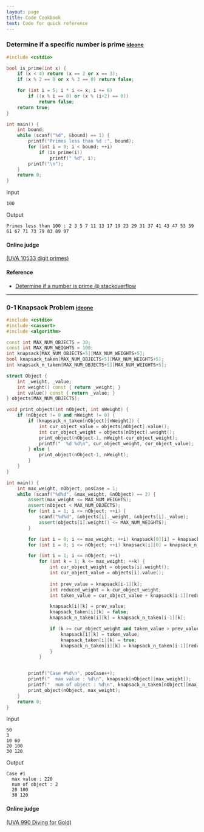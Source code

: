 ```yaml
---
layout: page
title: Code Cookbook 
text: Code for quick reference
---
```


### Determine if a specific number is prime <small>[ideone](https://ideone.com/iB13l8)</small>

~~~ cpp
#include <cstdio>

bool is_prime(int x) {
    if (x < 4) return (x == 2 or x == 3);
    if (x % 2 == 0 or x % 3 == 0) return false;

    for (int i = 5; i * i <= x; i += 6)
        if ((x % i == 0) or (x % (i+2) == 0))
            return false;
    return true;
}

int main() {
    int bound;
    while (scanf("%d", &bound) == 1) {
        printf("Primes less than %d :", bound);
        for (int i = 0; i < bound; ++i)
            if (is_prime(i))
                printf(" %d", i);
        printf("\n");
    }
    return 0;
}

~~~

Input

~~~
100
~~~

Output 

~~~
Primes less than 100 : 2 3 5 7 11 13 17 19 23 29 31 37 41 43 47 53 59 61 67 71 73 79 83 89 97
~~~

#### Online judge

[(UVA 10533 digit primes)](https://uva.onlinejudge.org/external/105/10533.pdf)

#### Reference

* [Determine if a number is prime @ stackoverflow](http://stackoverflow.com/questions/1538644/c-determine-if-a-number-is-prime)

---

### 0-1 Knapsack Problem <small>[ideone](https://ideone.com/5XZhWQ)</small>

~~~cpp
#include <cstdio>
#include <cassert>
#include <algorithm>

const int MAX_NUM_OBJECTS = 30;
const int MAX_NUM_WEIGHTS = 100;
int knapsack[MAX_NUM_OBJECTS+5][MAX_NUM_WEIGHTS+5];
bool knapsack_taken[MAX_NUM_OBJECTS+5][MAX_NUM_WEIGHTS+5];
int knapsack_n_taken[MAX_NUM_OBJECTS+5][MAX_NUM_WEIGHTS+5];

struct Object { 
    int _weight, _value; 
    int weight() const { return _weight; } 
    int value() const { return _value; } 
} objects[MAX_NUM_OBJECTS];

void print_object(int nObject, int nWeight) {
    if (nObject != 0 and nWeight != 0) {
        if (knapsack_n_taken[nObject][nWeight]) {
            int cur_object_value = objects[nObject].value();
            int cur_object_weight = objects[nObject].weight();
            print_object(nObject-1, nWeight-cur_object_weight);
            printf("  %d %d\n", cur_object_weight, cur_object_value);
        } else {
            print_object(nObject-1, nWeight);
        }
    }
}

int main() {
    int max_weight, nObject, posCase = 1;
    while (scanf("%d%d", &max_weight, &nObject) == 2) {
        assert(max_weight <= MAX_NUM_WEIGHTS);
        assert(nObject < MAX_NUM_OBJECTS);
        for (int i = 1; i <= nObject; ++i) {
            scanf("%d%d", &objects[i]._weight, &objects[i]._value);
            assert(objects[i].weight() <= MAX_NUM_WEIGHTS);
        }

        for (int i = 0; i <= max_weight; ++i) knapsack[0][i] = knapsack_n_taken[0][i] = 0;
        for (int i = 0; i <= nObject; ++i) knapsack[i][0] = knapsack_n_taken[i][0] = 0;

        for (int i = 1; i <= nObject; ++i)
            for (int k = 1; k <= max_weight; ++k) {
                int cur_object_weight = objects[i].weight();
                int cur_object_value = objects[i].value();
                    
                int prev_value = knapsack[i-1][k];
                int reduced_weight = k-cur_object_weight;
                int taken_value = cur_object_value + knapsack[i-1][reduced_weight];

                knapsack[i][k] = prev_value;
                knapsack_taken[i][k] = false;
                knapsack_n_taken[i][k] = knapsack_n_taken[i-1][k];

                if (k >= cur_object_weight and taken_value > prev_value) {
                    knapsack[i][k] = taken_value;
                    knapsack_taken[i][k] = true;
                    knapsack_n_taken[i][k] = knapsack_n_taken[i-1][reduced_weight] + 1; 
                }
            }


        printf("Case #%d\n", posCase++);
        printf("  max value : %d\n", knapsack[nObject][max_weight]);
        printf("  num of object : %d\n", knapsack_n_taken[nObject][max_weight]);
        print_object(nObject, max_weight);
    }
    return 0;
}

~~~

Input

~~~
50
3
10 60
20 100
30 120
~~~

Output 

~~~
Case #1
  max value : 220
  num of object : 2
  20 100
  30 120
~~~

#### Online judge

[(UVA 990 Diving for Gold)](https://uva.onlinejudge.org/external/9/990.pdf)


